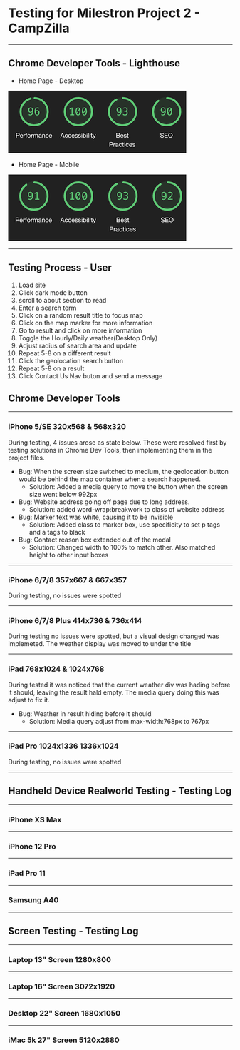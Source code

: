 # Testing for Milestron Project 2 - CampZilla
---

## Chrome Developer Tools - Lighthouse

- Home Page - Desktop

![Home Page - Desktop](lighthouse-results/home-desktop.png)

- Home Page - Mobile

![Home Page - Mobile](lighthouse-results/home-mobile.png)

---

## Testing Process - User

1. Load site
2. Click dark mode button
3. scroll to about section to read
4. Enter a search term
5. Click on a random result title to focus map
6. Click on the map marker for more information
7. Go to result and click on more information
8. Toggle the Hourly/Daily weather(Desktop Only)
9. Adjust radius of search area and update
10. Repeat 5-8 on a different result
11. Click the geolocation search button
12. Repeat 5-8 on a result
13. Click Contact Us Nav buton and send a message

## Chrome Developer Tools

---
### iPhone 5/SE 320x568 & 568x320

During testing, 4 issues arose as state below. These were resolved first by testing solutions in Chrome Dev Tools, then implementing them in the project files.

- Bug: When the screen size switched to medium, the geolocation button would be behind the map container when a search happened.
    - Solution: Added a media query to move the button when the screen size went below 992px
- Bug: Website address going off page due to long address.
    - Solution: added word-wrap:breakwork to class of website address
- Bug: Marker text was white, causing it to be invisible
    - Solution: Added class to marker box, use specificity to set p tags and a tags to black
- Bug: Contact reason box extended out of the modal
    - Solution: Changed width to 100% to match other. Also matched height to other input boxes

---
### iPhone 6/7/8 357x667 & 667x357

During testing, no issues were spotted

---
### iPhone 6/7/8 Plus 414x736 & 736x414

During testing no issues were spotted, but a visual design changed was implemeted. The weather display was moved to under the title

---
### iPad 768x1024 & 1024x768

During tested it was noticed that the current weather div was hading before it should, leaving the result hald empty. The media query doing this was adjust to fix it.
- Bug: Weather in result hiding before it should
    - Solution: Media query adjust from max-width:768px to 767px

---
### iPad Pro 1024x1336 1336x1024

During testing, no issues were spotted

---
## Handheld Device Realworld Testing - Testing Log
---
### iPhone XS Max

---
### iPhone 12 Pro

---
### iPad Pro 11

---
### Samsung A40

---
## Screen Testing - Testing Log
---
### Laptop 13" Screen 1280x800

---
### Laptop 16" Screen 3072x1920


---
### Desktop 22" Screen 1680x1050


---
### iMac 5k 27" Screen 5120x2880


